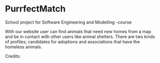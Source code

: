 # PurrfectMatch

School project for Software Engineering and Modelling -course

With our website user can find animals that need new homes from a map and be in contact with other users like animal shelters. There are two kinds of profiles; candidates for adoptions and associations that have the homeless animals.

Credits:
